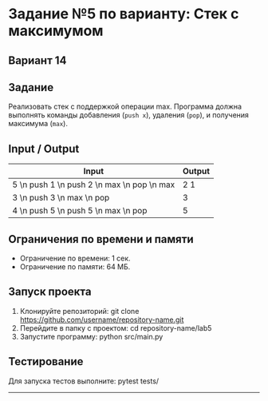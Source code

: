 # Задание №5 по варианту: Стек с максимумом
## Вариант 14

## Задание
Реализовать стек с поддержкой операции max. Программа должна выполнять команды добавления (`push x`), удаления (`pop`), и получения максимума (`max`).

## Input / Output

| Input                     | Output |
|----------------------------|--------|
| 5 \n push 1 \n push 2 \n max \n pop \n max | 2 1    |
| 3 \n push 3 \n max \n pop | 3       |
| 4 \n push 5 \n push 5 \n max \n pop | 5       |

## Ограничения по времени и памяти

- Ограничение по времени: 1 сек.
- Ограничение по памяти: 64 МБ.

## Запуск проекта

1. Клонируйте репозиторий:
git clone https://github.com/username/repository-name.git
2. Перейдите в папку с проектом:
cd repository-name/lab5
3. Запустите программу:
python src/main.py

## Тестирование
Для запуска тестов выполните:
pytest tests/

---
